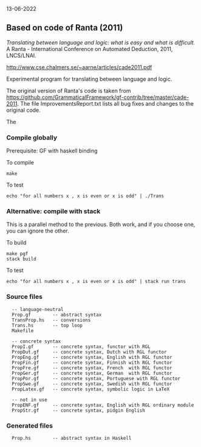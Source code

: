 13-06-2022

## Based on code of Ranta (2011)

_Translating between language and logic: what is easy and what is difficult._
A Ranta - International Conference on Automated Deduction, 2011, LNCS/LNAI.

http://www.cse.chalmers.se/~aarne/articles/cade2011.pdf

Experimental program for translating between language and logic.

The original version of Ranta's code is taken from https://github.com/GrammaticalFramework/gf-contrib/tree/master/cade-2011. The file ImprovementsReport.txt lists all bug fixes and changes to the original code.

The

### Compile globally

Prerequisite: GF with haskell binding

To compile

    make

To test

    echo "for all numbers x , x is even or x is odd" | ./Trans

### Alternative: compile with stack

This is a parallel method to the previous. Both work, and if you choose one, you can ignore the other.

To build

    make pgf
    stack build

To test

    echo "for all numbers x , x is even or x is odd" | stack run trans

### Source files

```
  -- language-neutral
  Prop.gf        -- abstract syntax
  TransProp.hs   -- conversions
  Trans.hs       -- top loop
  Makefile

  -- concrete syntax
  PropI.gf       -- concrete syntax, functor with RGL
  PropDut.gf	 -- concrete syntax, Dutch with RGL functor
  PropEng.gf     -- concrete syntax, English with RGL functor
  PropFin.gf     -- concrete syntax, Finnish with RGL functor
  PropFre.gf     -- concrete syntax, French  with RGL functor
  PropGer.gf     -- concrete syntax, German  with RGL functor
  PropPor.gf     -- concrete syntax, Portuguese with RGL functor
  PropSwe.gf     -- concrete syntax, Swedish with RGL functor
  PropLatex.gf   -- concrete syntax, symbolic logic in LaTeX

  -- not in use
  PropENF.gf     -- concrete syntax, English with RGL ordinary module
  PropStr.gf     -- concrete syntax, pidgin English
```

### Generated files

```
  Prop.hs        -- abstract syntax in Haskell
```
